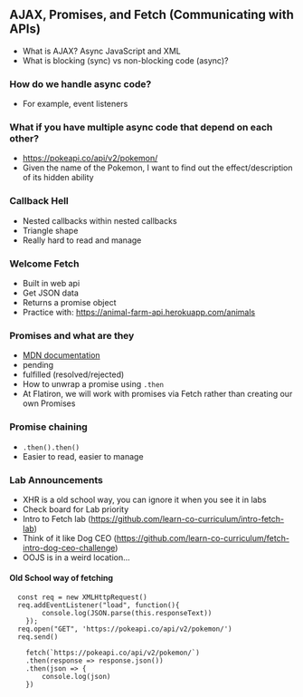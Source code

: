 ## AJAX, Promises, and Fetch (Communicating with APIs)
- What is AJAX? Async JavaScript and XML
- What is blocking (sync) vs non-blocking code (async)?

### How do we handle async code?
- For example, event listeners

### What if you have multiple async code that depend on each other?
- https://pokeapi.co/api/v2/pokemon/
- Given the name of the Pokemon, I want to find out the effect/description of its hidden ability

### Callback Hell
- Nested callbacks within nested callbacks
- Triangle shape
- Really hard to read and manage

### Welcome Fetch
- Built in web api
- Get JSON data
- Returns a promise object
- Practice with:  https://animal-farm-api.herokuapp.com/animals

### Promises and what are they
- [MDN documentation](https://developer.mozilla.org/en-US/docs/Web/JavaScript/Reference/Global_Objects/Promise)
- pending
- fulfilled (resolved/rejected)
- How to unwrap a promise using `.then`
- At Flatiron, we will work with promises via Fetch rather than creating our own Promises

### Promise chaining
- `.then().then()`
- Easier to read, easier to manage

### Lab Announcements
 - XHR is a old school way, you can ignore it when you see it in labs
 - Check board for Lab priority
 - Intro to Fetch lab (https://github.com/learn-co-curriculum/intro-fetch-lab)
 - Think of it like Dog CEO (https://github.com/learn-co-curriculum/fetch-intro-dog-ceo-challenge)
 - OOJS is in a weird location... 



















#### Old School way of fetching
```XHR (web API)
  const req = new XMLHttpRequest()
  req.addEventListener("load", function(){
		console.log(JSON.parse(this.responseText))
	});
  req.open("GET", 'https://pokeapi.co/api/v2/pokemon/')
  req.send()
```
```FETCH (web API)
	fetch(`https://pokeapi.co/api/v2/pokemon/`)
	.then(response => response.json())
	.then(json => {
		console.log(json)
	})
```
